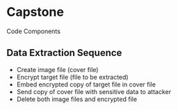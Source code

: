 # Capstone
Code Components
## Data Extraction Sequence
* Create image file (cover file)
* Encrypt target file (file to be extracted)
* Embed encrypted copy of target file in cover file
* Send copy of cover file with sensitive data to attacker
* Delete both image files and encrypted file

